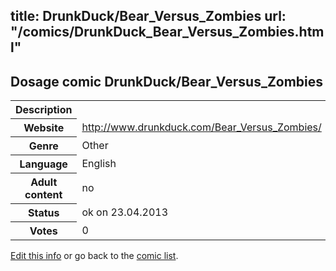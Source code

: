 title: DrunkDuck/Bear_Versus_Zombies
url: "/comics/DrunkDuck_Bear_Versus_Zombies.html"
---
Dosage comic DrunkDuck/Bear_Versus_Zombies
-----------------------------------------

<table class="comicinfo">
<tr>
<th>Description</th><td></td>
</tr>
<tr>
<th>Website</th><td><a href="http://www.drunkduck.com/Bear_Versus_Zombies/">http://www.drunkduck.com/Bear_Versus_Zombies/</a></td>
</tr>
<tr>
<th>Genre</th><td>Other</td>
</tr>
<tr>
<th>Language</th><td>English</td>
</tr>
<tr>
<th>Adult content</th><td>no</td>
</tr>
<tr>
<th>Status</th><td>ok on 23.04.2013</td>
</tr>
<tr>
<th>Votes</th><td>0</div></td>
</tr>
</table>

[Edit this info](/comics/DrunkDuck_Bear_Versus_Zombies_edit.html) or go back to the [comic list](../comic-index.html).
